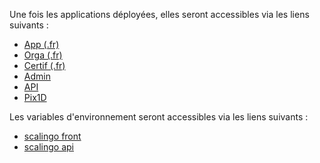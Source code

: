 Une fois les applications déployées, elles seront accessibles via les liens suivants :
  * [App (.fr)](https://app-pr{{pullRequestId}}review.pix4.pix.digital)
  * [Orga (.fr)](https://orga-pr{{pullRequestId}}review.pix4.pix.digital)
  * [Certif (.fr)](https://certif-pr{{pullRequestId}}review.pix4.pix.digital)
  * [Admin](https://admin-pr{{pullRequestId}}review.pix4.pix.digital)
  * [API](https://api-pr{{pullRequestId}}review.pix4.pix.digital/api/)
  * [Pix1D](https://pix1d-pr{{pullRequestId}}review.pix4.pix.digital)

Les variables d'environnement seront accessibles via les liens suivants :
  * [scalingo front](https://dashboard.scalingo.com/apps/osc-fr1/pix-4pix-front-review-pr{{pullRequestId}}/environment)
  * [scalingo api](https://dashboard.scalingo.com/apps/osc-fr1/pix-4pix-api-review-pr{{pullRequestId}}/environment)
